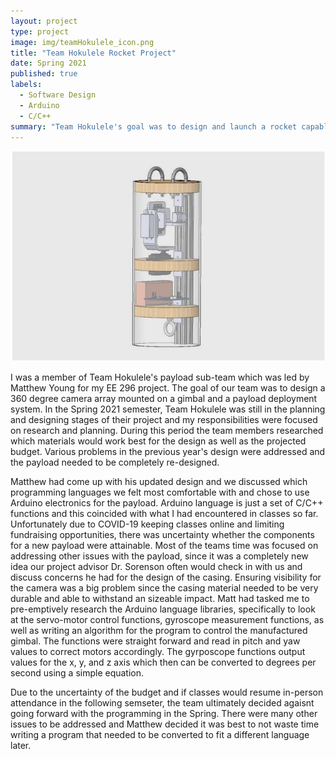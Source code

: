 ```yaml
---
layout: project
type: project
image: img/teamHokulele_icon.png
title: "Team Hokulele Rocket Project"
date: Spring 2021
published: true
labels:
  - Software Design
  - Arduino
  - C/C++
summary: "Team Hokulele's goal was to design and launch a rocket capable of reaching heights of 25,000 - 30,000 feet and initiate payload deployment."
---
```


<div class="text-center p-4">
  <img width="685px" src="../img/hokulele_payloadimg.JPG" class="img-thumbnail" >
</div>

I was a member of Team Hokulele's payload sub-team which was led by Matthew Young for my EE 296 project. The goal of our team was to design a 360 degree camera array mounted on a gimbal and a payload deployment system. In the Spring 2021 semester, Team Hokulele was still in the planning and designing stages of their project and my responsibilities were focused on research and planning. During this period the team members researched which materials would work best for the design as well as the projected budget. Various problems in the previous year's design were addressed and the payload needed to be completely re-designed.

Matthew had come up with his updated design and we discussed which programming languages we felt most comfortable with and chose to use Arduino electronics for the payload. Arduino language is just a set of C/C++ functions and this coincided with what I had encountered in classes so far. Unfortunately due to COVID-19 keeping classes online and limiting fundraising opportunities, there was uncertainty whether the components for a new payload were attainable. Most of the teams time was focused on addressing other issues with the payload, since it was a completely new idea our project advisor Dr. Sorenson often would check in with us and discuss concerns he had for the design of the casing. Ensuring visibility for the camera was a big problem since the casing material needed to be very durable and able to withstand an sizeable impact. Matt had tasked me to pre-emptively research the Arduino language libraries, specifically to look at the servo-motor control functions, gyroscope measurement functions, as well as writing an algorithm for the program to control the manufactured gimbal. The functions were straight forward and read in pitch and yaw values to correct motors accordingly. The gyrposcope functions output values for the x, y, and z axis which then can be converted to degrees per second using a simple equation. 

Due to the uncertainty of the budget and if classes would resume in-person attendance in the following semseter, the team ultimately decided agaisnt going forward with the programming in the Spring. There were many other issues to be addressed and Matthew decided it was best to not waste time writing a program that needed to be converted to fit a different language later.
